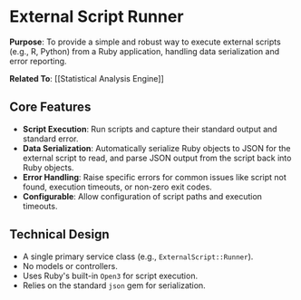 # External Script Runner

**Purpose**: To provide a simple and robust way to execute external scripts (e.g., R, Python) from a Ruby application, handling data serialization and error reporting.

**Related To**: [[Statistical Analysis Engine]]

## Core Features

- **Script Execution**: Run scripts and capture their standard output and standard error.
- **Data Serialization**: Automatically serialize Ruby objects to JSON for the external script to read, and parse JSON output from the script back into Ruby objects.
- **Error Handling**: Raise specific errors for common issues like script not found, execution timeouts, or non-zero exit codes.
- **Configurable**: Allow configuration of script paths and execution timeouts.

## Technical Design

- A single primary service class (e.g., `ExternalScript::Runner`).
- No models or controllers.
- Uses Ruby's built-in `Open3` for script execution.
- Relies on the standard `json` gem for serialization.
